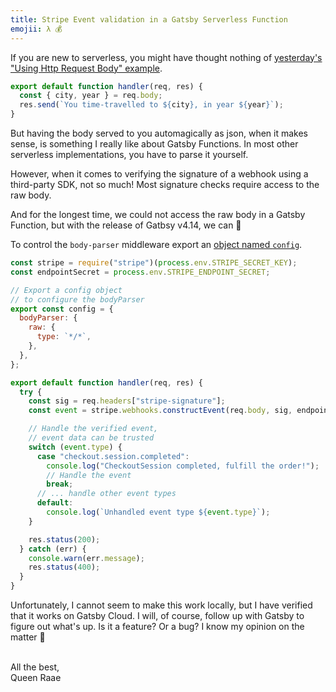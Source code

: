```yaml
---
title: Stripe Event validation in a Gatsby Serverless Function
emojii: λ 💰
---
```


If you are new to serverless, you might have thought nothing of [yesterday's "Using Http Request Body" example](/emails/2022-05-18-dynamic-serverless/).

```js
export default function handler(req, res) {
  const { city, year } = req.body;
  res.send(`You time-travelled to ${city}, in year ${year}`);
}
```

But having the body served to you automagically as json, when it makes sense, is something I really like about Gatsby Functions. In most other serverless implementations, you have to parse it yourself.

However, when it comes to verifying the signature of a webhook using a third-party SDK, not so much! Most signature checks require access to the raw body.

And for the longest time, we could not access the raw body in a Gatsby Function, but with the release of Gatbsy v4.14, we can 🎉

To control the `body-parser` middleware export an [object named `config`](https://www.gatsbyjs.com/docs/reference/functions/middleware-and-helpers/#accessing-body-as-a-buffer).

```js
const stripe = require("stripe")(process.env.STRIPE_SECRET_KEY);
const endpointSecret = process.env.STRIPE_ENDPOINT_SECRET;

// Export a config object
// to configure the bodyParser
export const config = {
  bodyParser: {
    raw: {
      type: `*/*`,
    },
  },
};

export default function handler(req, res) {
  try {
    const sig = req.headers["stripe-signature"];
    const event = stripe.webhooks.constructEvent(req.body, sig, endpointSecret);

    // Handle the verified event,
    // event data can be trusted
    switch (event.type) {
      case "checkout.session.completed":
        console.log("CheckoutSession completed, fulfill the order!");
        // Handle the event
        break;
      // ... handle other event types
      default:
        console.log(`Unhandled event type ${event.type}`);
    }

    res.status(200);
  } catch (err) {
    console.warn(err.message);
    res.status(400);
  }
}
```

Unfortunately, I cannot seem to make this work locally, but I have verified that it works on Gatsby Cloud. I will, of course, follow up with Gatsby to figure out what's up. Is it a feature? Or a bug? I know my opinion on the matter 😬

&nbsp;  
All the best,  
Queen Raae
